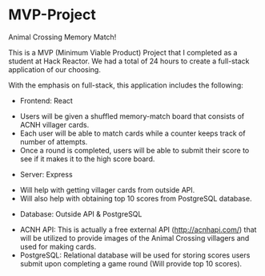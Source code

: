 # MVP-Project

Animal Crossing Memory Match!

This is a MVP (Minimum Viable Product) Project that I completed as a student at Hack Reactor. We had a total of 24 hours to create a full-stack application of our choosing.

With the emphasis on full-stack, this application includes the following:

* Frontend: React
- Users will be given a shuffled memory-match board that consists of ACNH villager cards.
- Each user will be able to match cards while a counter keeps track of number of attempts.
- Once a round is completed, users will be able to submit their score to see if it makes it to the high score board.

* Server: Express
- Will help with getting villager cards from outside API.
- Will also help with obtaining top 10 scores from PostgreSQL database.

* Database: Outside API & PostgreSQL
- ACNH API: This is actually a free external API (http://acnhapi.com/) that will be utilized to provide images of the Animal Crossing villagers and used for making cards.
- PostgreSQL: Relational database will be used for storing scores users submit upon completing a game round (Will provide top 10 scores).